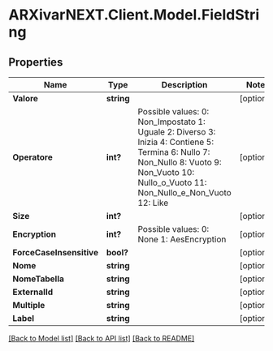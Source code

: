 # ARXivarNEXT.Client.Model.FieldString
## Properties

Name | Type | Description | Notes
------------ | ------------- | ------------- | -------------
**Valore** | **string** |  | [optional] 
**Operatore** | **int?** | Possible values:  0: Non_Impostato  1: Uguale  2: Diverso  3: Inizia  4: Contiene  5: Termina  6: Nullo  7: Non_Nullo  8: Vuoto  9: Non_Vuoto  10: Nullo_o_Vuoto  11: Non_Nullo_e_Non_Vuoto  12: Like  | [optional] 
**Size** | **int?** |  | [optional] 
**Encryption** | **int?** | Possible values:  0: None  1: AesEncryption  | [optional] 
**ForceCaseInsensitive** | **bool?** |  | [optional] 
**Nome** | **string** |  | [optional] 
**NomeTabella** | **string** |  | [optional] 
**ExternalId** | **string** |  | [optional] 
**Multiple** | **string** |  | [optional] 
**Label** | **string** |  | [optional] 

[[Back to Model list]](../README.md#documentation-for-models) [[Back to API list]](../README.md#documentation-for-api-endpoints) [[Back to README]](../README.md)


